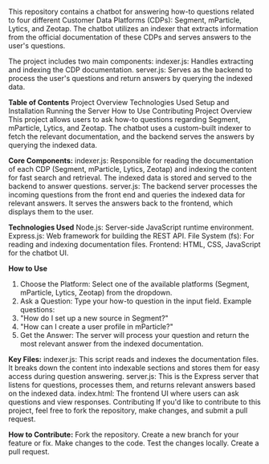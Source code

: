 This repository contains a chatbot for answering how-to questions related to four different Customer Data Platforms (CDPs): Segment, mParticle, Lytics, and Zeotap. The chatbot utilizes an indexer that extracts information from the official documentation of these CDPs and serves answers to the user's questions.

The project includes two main components:
indexer.js: Handles extracting and indexing the CDP documentation.
server.js: Serves as the backend to process the user's questions and return answers by querying the indexed data.

**Table of Contents**
Project Overview
Technologies Used
Setup and Installation
Running the Server
How to Use
Contributing
Project Overview
This project allows users to ask how-to questions regarding Segment, mParticle, Lytics, and Zeotap. The chatbot uses a custom-built indexer to fetch the relevant documentation, and the backend serves the answers by querying the indexed data.

**Core Components:**
indexer.js:
Responsible for reading the documentation of each CDP (Segment, mParticle, Lytics, Zeotap) and indexing the content for fast search and retrieval.
The indexed data is stored and served to the backend to answer questions.
server.js:
The backend server processes the incoming questions from the front end and queries the indexed data for relevant answers.
It serves the answers back to the frontend, which displays them to the user.

**Technologies Used**
Node.js: Server-side JavaScript runtime environment.
Express.js: Web framework for building the REST API.
File System (fs): For reading and indexing documentation files.
Frontend: HTML, CSS, JavaScript for the chatbot UI.

**How to Use**
1. Choose the Platform: Select one of the available platforms (Segment, mParticle, Lytics, Zeotap) from the dropdown.
2. Ask a Question: Type your how-to question in the input field. Example questions:
3. "How do I set up a new source in Segment?"
4. "How can I create a user profile in mParticle?"
5. Get the Answer: The server will process your question and return the most relevant answer from the indexed documentation.

**Key Files:**
indexer.js: This script reads and indexes the documentation files. It breaks down the content into indexable sections and stores them for easy access during question answering.
server.js: This is the Express server that listens for questions, processes them, and returns relevant answers based on the indexed data.
index.html: The frontend UI where users can ask questions and view responses.
Contributing
If you'd like to contribute to this project, feel free to fork the repository, make changes, and submit a pull request.

**How to Contribute:**
Fork the repository.
Create a new branch for your feature or fix.
Make changes to the code.
Test the changes locally.
Create a pull request.
